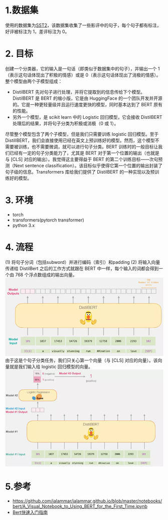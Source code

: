 # 1.数据集
使用的数据集为[SST2](https://nlp.stanford.edu/sentiment/index.html)，该数据集收集了一些影评中的句子，每个句子都有标注，好评被标注为 1，差评标注为 0。

# 2. 目标
创建一个分类器，它的输入是一句话（即类似于数据集中的句子），并输出一个 1（表示这句话体现出了积极的情感）或是 0（表示这句话体现出了消极的情感）。整个模型由两个子模型组成：
* DistilBERT 先对句子进行处理，并将它提取到的信息传给下个模型。DistilBERT 是 BERT 的缩小版，它是由 HuggingFace 的一个团队开发并开源的。它是一种更轻量级并且运行速度更快的模型，同时基本达到了 BERT 原有的性能。
* 另外一个模型，是 scikit learn 中的 Logistic 回归模型，它会接收 DistilBERT 处理后的结果，并将句子分类为积极或消极（0 或 1）。

尽管整个模型包含了两个子模型，但是我们只需要训练 logistic 回归模型。至于 DistillBERT，我们会直接使用已经在英文上预训练好的模型。然而，这个模型不需要被训练，也不需要微调，就可以进行句子分类。BERT 训练时的一般目标让我们已经有一定的句子分类能力了，尤其是 BERT 对于第一个位置的输出（也就是与 [CLS] 对应的输出）。我觉得这主要得益于 BERT 的第二个训练目标——次句预测（Next sentence classification）。该目标似乎使得它第一个位置的输出封装了句子级的信息。Transformers 库给我们提供了 DistilBERT 的一种实现以及预训练好的模型。

# 3. 环境
* torch
* transformers(pytorch transformer)
* python 3.x

# 4. 流程
(1) 将句子分词（包括subword）并进行编码（索引）和padding
(2) 将输入向量传递给 DistilBert 之后的工作方式就跟在 BERT 中一样，每个输入的词都会得到一个由 768 个浮点数组成的输出向量。<br>
![](https://github.com/orangerfun/BertLogisticRegression/raw/master/DistilBert.png)<br>
由于这是个句子分类任务，我们只关心第一个向量（与 [CLS] 对应的向量）。该向量就是我们输入给 logistic 回归模型的向量。<br>
![](https://github.com/orangerfun/BertLogisticRegression/raw/master/all.png)<br>

# 5.参考
* https://github.com/jalammar/jalammar.github.io/blob/master/notebooks/bert/A_Visual_Notebook_to_Using_BERT_for_the_First_Time.ipynb
* [Bert快速入门指南](https://mp.weixin.qq.com/s?__biz=MzU3NjE4NjQ4MA==&mid=2247486729&idx=2&sn=4e607e4d82fce53807b760b1192b5be0&chksm=fd16fc16ca617500337d464c9374705dfdcf8a522e990c07a05096886f34c09b724c78b77ead&scene=0&xtrack=1&key=956aab8526dddd2f6f6857470f07376315d7ba18fc98b1b2d276786d9d1b4da87fe5705f6d6132c9aa98298e7752d2bd64551332e5fdd2bc3565e4db836f1dd106ae6707047a041e3e56bf0f036d6182&ascene=14&uin=MjUwMzAyMzA2Mg%3D%3D&devicetype=Windows+10&version=62070158&lang=zh_CN&exportkey=Aa%2Fv46F0haL%2BEBCuyAkPwpo%3D&pass_ticket=qtOC5Cpe9%2FWtRHIdqFXRmywHx0MTQN7K58ewsCedWiwtYA55Y1hOunyT45%2FgOEtO)


